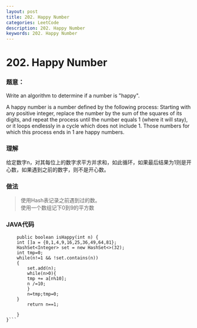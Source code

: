 ```yaml
---
layout: post
title: 202. Happy Number
categories: LeetCode
description: 202. Happy Number
keywords: 202. Happy Number
---
```

# 202. Happy Number

### 题意：
Write an algorithm to determine if a number is "happy".

A happy number is a number defined by the following process: Starting with any positive integer, replace the number by the sum of the squares of its digits, and repeat the process until the number equals 1 (where it will stay), or it loops endlessly in a cycle which does not include 1. Those numbers for which this process ends in 1 are happy numbers.

### 理解
给定数字n，对其每位上的数字求平方并求和，如此循环，如果最后结果为1则是开心数，如果遇到之前的数字，则不是开心数。

### 做法
>使用Hash表记录之前遇到过的数。
><br>使用一个数组记下0到9的平方数

### JAVA代码
```class Solution {
    public boolean isHappy(int n) {
    int []a = {0,1,4,9,16,25,36,49,64,81};
    HashSet<Integer> set = new HashSet<>(32);
    int tmp=0;
    while(n!=1 && !set.contains(n))
    {
        set.add(n);
        while(n>0){
        tmp += a[n%10];
        n /=10;
        }
        n=tmp;tmp=0;
    }
        return n==1;
        
    }
}```